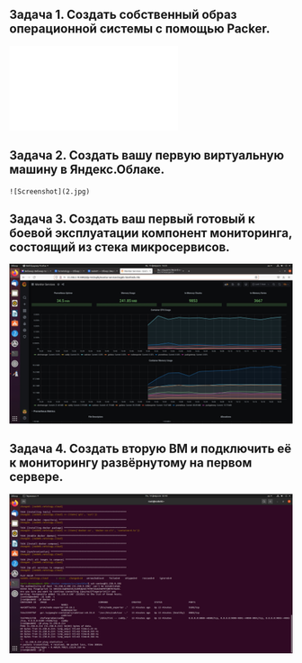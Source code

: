 ## **Задача 1. Создать собственный образ операционной системы с помощью Packer.**
![Screenshot](1.pgn)
## **Задача 2. Создать вашу первую виртуальную машину в Яндекс.Облаке.**
```
![Screenshot](2.jpg)
```
## **Задача 3. Создать ваш первый готовый к боевой эксплуатации компонент мониторинга, состоящий из стека микросервисов.**
![Screenshot](3.jpg)

## **Задача 4. Создать вторую ВМ и подключить её к мониторингу развёрнутому на первом сервере.**
![Screenshot](4.jpg)
